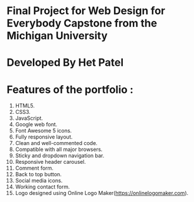 # Final Project for Web Design for Everybody Capstone from the Michigan University 
# Developed By Het Patel
# Features of the  portfolio :
1. HTML5.
2. CSS3.
3. JavaScript.
4. Google web font.
5. Font Awesome 5 icons.
6. Fully responsive layout.
7. Clean and well-commented code.
8. Compatible with all major browsers.
9. Sticky and dropdown navigation bar.
10. Responsive header carousel.
11. Comment form.
12. Back to top button.
13. Social media icons.
14. Working contact form.
15. Logo designed using Online Logo Maker(https://onlinelogomaker.com).
